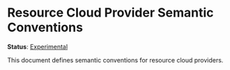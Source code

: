 <!--- Hugo front matter used to generate the website version of this page:
linkTitle: Cloud Provider
--->

# Resource Cloud Provider Semantic Conventions

**Status**: [Experimental][DocumentStatus]

This document defines semantic conventions for resource cloud providers.

[DocumentStatus]: https://github.com/open-telemetry/opentelemetry-specification/blob/v1.21.0/specification/document-status.md
